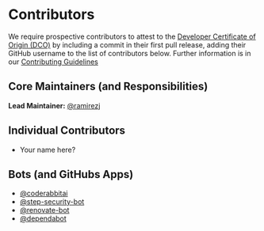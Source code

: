 # Contributors

We require prospective contributors to attest to the
[Developer Certificate of Origin (DCO)](https://developercertificate.org/)
by including a commit in their first pull release, adding their GitHub username
to the list of contributors below. Further information is in our
[Contributing Guidelines](.github/CONTRIBUTING.md)

## Core Maintainers (and Responsibilities)

**Lead Maintainer:** [@ramirezj](https://github.com/ramirezj)

## Individual Contributors

- Your name here?

## Bots (and GitHubs Apps)

- [@coderabbitai](https://github.com/apps/coderabbitai)
- [@step-security-bot](https://github.com/step-security-bot)
- [@renovate-bot](https://github.com/apps/renovate)
- [@dependabot](https://github.com/apps/dependabot)